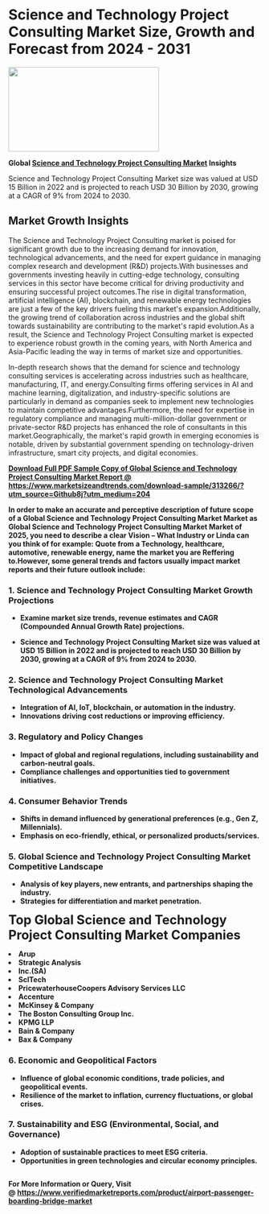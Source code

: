 <H1>Science and Technology Project Consulting Market Size, Growth and Forecast from 2024 - 2031</H1><img class="aligncenter size-medium wp-image-584254" src="https://thirdeyenews.in/wp-content/uploads/2024/09/Global-Market-Research-300x168.jpeg" alt="" width="300" height="168" /><p><strong>Global&nbsp;<a href="https://www.marketsizeandtrends.com/download-sample/313266/?utm_source=Github8j?utm_medium=204">Science and Technology Project Consulting Market</a> Insights</strong></p><p>Science and Technology Project Consulting Market size was valued at USD 15 Billion in 2022 and is projected to reach USD 30 Billion by 2030, growing at a CAGR of 9% from 2024 to 2030.</p><p><h2>Market Growth Insights</h2> <p>The Science and Technology Project Consulting market is poised for significant growth due to the increasing demand for innovation, technological advancements, and the need for expert guidance in managing complex research and development (R&D) projects.With businesses and governments investing heavily in cutting-edge technology, consulting services in this sector have become critical for driving productivity and ensuring successful project outcomes.The rise in digital transformation, artificial intelligence (AI), blockchain, and renewable energy technologies are just a few of the key drivers fueling this market's expansion.Additionally, the growing trend of collaboration across industries and the global shift towards sustainability are contributing to the market's rapid evolution.As a result, the Science and Technology Project Consulting market is expected to experience robust growth in the coming years, with North America and Asia-Pacific leading the way in terms of market size and opportunities.</p> <p><strong><a href="download-link-here"></a></strong></p> <p>In-depth research shows that the demand for science and technology consulting services is accelerating across industries such as healthcare, manufacturing, IT, and energy.Consulting firms offering services in AI and machine learning, digitalization, and industry-specific solutions are particularly in demand as companies seek to implement new technologies to maintain competitive advantages.Furthermore, the need for expertise in regulatory compliance and managing multi-million-dollar government or private-sector R&D projects has enhanced the role of consultants in this market.Geographically, the market's rapid growth in emerging economies is notable, driven by substantial government spending on technology-driven infrastructure, smart city projects, and digital economies.</p> <p><strong><a href="get-more-link-here"></p><p><span class=""><strong>Download Full PDF Sample Copy of Global Science and Technology Project Consulting Market Report</strong> @ <a href="https://www.marketsizeandtrends.com/download-sample/313266/?utm_source=Github8j?utm_medium=204" target="_blank">https://www.marketsizeandtrends.com/download-sample/313266/?utm_source=Github8j?utm_medium=204</a></span></p><p>In order to make an accurate and perceptive description of future scope of a Global&nbsp;Science and Technology Project Consulting Market Market as Global&nbsp;Science and Technology Project Consulting Market Market of 2025, you need to describe a clear Vision &ndash; What Industry or Linda can you think of for example: Quote from a Technology, healthcare, automotive, renewable energy, name the market you are Reffering to.However, some general trends and factors usually impact market reports and their future outlook include:</p><h3>1.&nbsp;<strong>Science and Technology Project Consulting Market Growth Projections</strong></h3><ul><li>Examine market size trends, revenue estimates and CAGR (Compounded Annual Growth Rate) projections.</li><li><p>Science and Technology Project Consulting Market size was valued at USD 15 Billion in 2022 and is projected to reach USD 30 Billion by 2030, growing at a CAGR of 9% from 2024 to 2030.</p></li></ul><h3>2.&nbsp;<strong>Science and Technology Project Consulting Market Technological Advancements</strong></h3><ul><li>Integration of AI, IoT, blockchain, or automation in the industry.</li><li>Innovations driving cost reductions or improving efficiency.</li></ul><h3>3.&nbsp;<strong>Regulatory and Policy Changes</strong></h3><ul><li>Impact of global and regional regulations, including sustainability and carbon-neutral goals.</li><li>Compliance challenges and opportunities tied to government initiatives.</li></ul><h3>4.&nbsp;<strong>Consumer Behavior Trends</strong></h3><ul><li>Shifts in demand influenced by generational preferences (e.g., Gen Z, Millennials).</li><li>Emphasis on eco-friendly, ethical, or personalized products/services.</li></ul><h3>5.&nbsp;<strong>Global Science and Technology Project Consulting Market Competitive Landscape</strong></h3><ul><li>Analysis of key players, new entrants, and partnerships shaping the industry.</li><li>Strategies for differentiation and market penetration.</li></ul><p data-pm-slice="1 1 []"><span style="color: inherit; font-family: inherit; font-size: 25px;">Top Global Science and Technology Project Consulting Market Companies</span></p><div class="" data-test-id=""><p><li>Arup</li><li> Strategic Analysis</li><li> Inc.(SA)</li><li> ScITech</li><li> PricewaterhouseCoopers Advisory Services LLC</li><li> Accenture</li><li> McKinsey & Company</li><li> The Boston Consulting Group Inc.</li><li> KPMG LLP</li><li> Bain & Company</li><li> Bax & Company</li></p></div><h3>6.&nbsp;<strong>Economic and Geopolitical Factors</strong></h3><ul><li>Influence of global economic conditions, trade policies, and geopolitical events.</li><li>Resilience of the market to inflation, currency fluctuations, or global crises.</li></ul><h3>7.&nbsp;<strong>Sustainability and ESG (Environmental, Social, and Governance)</strong></h3><ul><li>Adoption of sustainable practices to meet ESG criteria.</li><li>Opportunities in green technologies and circular economy principles.</li></ul><h2><strong style="font-size: 14px;">For More Information or Query, Visit @&nbsp;</strong><a style="background-color: #ffffff; font-size: 14px;" href="https://www.marketsizeandtrends.com/report/science-and-technology-project-consulting-market/" target="_blank">https://www.verifiedmarketreports.com/product/airport-passenger-boarding-bridge-market</a></h2>